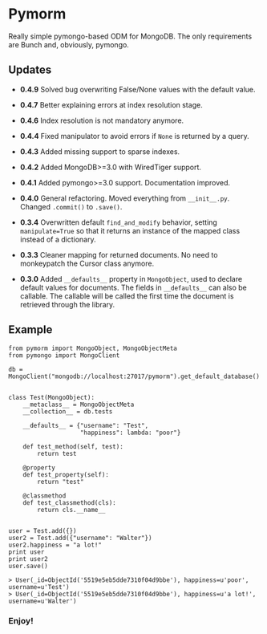 # Pymorm
Really simple pymongo-based ODM for MongoDB. The only requirements are Bunch and, obviously, pymongo.

## Updates
 
 * **0.4.9**   Solved bug overwriting False/None values with the default value.
 
 * **0.4.7**   Better explaining errors at index resolution stage.

 * **0.4.6**   Index resolution is not mandatory anymore.

 * **0.4.4**   Fixed manipulator to avoid errors if `None` is returned by a query.
 
 * **0.4.3**   Added missing support to sparse indexes.
 
 * **0.4.2**   Added MongoDB>=3.0 with WiredTiger support.
 
 * **0.4.1**   Added pymongo>=3.0 support. Documentation improved.
 
 * **0.4.0**   General refactoring. Moved everything from `__init__.py`. Changed `.commit()` to `.save()`.
 
 * **0.3.4**   Overwritten default `find_and_modify` behavior, setting `manipulate=True` so that it returns an instance of
           the mapped class instead of a dictionary.
           
 * **0.3.3**   Cleaner mapping for returned documents. No need to monkeypatch the Cursor class anymore.
 
 * **0.3.0**   Added `__defaults__` property in `MongoObject`, used to declare default values for documents.
           The fields in `__defaults__` can also be callable. The callable will be called the first time the document is 
           retrieved through the library.
 

## Example

```
from pymorm import MongoObject, MongoObjectMeta
from pymongo import MongoClient

db = MongoClient("mongodb://localhost:27017/pymorm").get_default_database()


class Test(MongoObject):
    __metaclass__ = MongoObjectMeta
    __collection__ = db.tests

    __defaults__ = {"username": "Test",
                    "happiness": lambda: "poor"}

    def test_method(self, test):
        return test

    @property
    def test_property(self):
        return "test"

    @classmethod
    def test_classmethod(cls):
        return cls.__name__


user = Test.add({})
user2 = Test.add({"username": "Walter"})
user2.happiness = "a lot!"
print user
print user2
user.save()

> User(_id=ObjectId('5519e5eb5dde7310f04d9bbe'), happiness=u'poor', username=u'Test') 
> User(_id=ObjectId('5519e5eb5dde7310f04d9bbe'), happiness=u'a lot!', username=u'Walter') 

```

### Enjoy!
